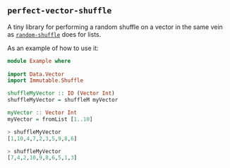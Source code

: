 ## `perfect-vector-shuffle`

A tiny library for performing a random shuffle on a vector in the same vein as [`random-shuffle`](http://hackage.haskell.org/package/random-shuffle-0.0.4) does for lists.

As an example of how to use it:
```haskell
module Example where
 
import Data.Vector
import Immutable.Shuffle

shuffleMyVector :: IO (Vector Int)
shuffleMyVector = shuffleM myVector

myVector :: Vector Int
myVector = fromList [1..10]
```

```haskell
> shuffleMyVector
[1,10,4,7,2,3,5,9,8,6]

> shuffleMyVector
[7,4,2,10,9,8,6,5,1,3]
```
